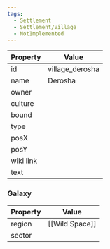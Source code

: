 ```yaml
---
tags:
  - Settlement
  - Settlement/Village
  - NotImplemented
---
```


| Property  | Value           |
| --------- | --------------- |
| id        | village_derosha |
| name      | Derosha         |
| owner     |                 |
| culture   |                 |
| bound     |                 |
| type      |                 |
| posX      |                 |
| posY      |                 |
| wiki link |                 |
| text      |                 |

### Galaxy
| Property | Value          |
| -------- | -------------- |
| region   | [[Wild Space]] |
| sector   |                |
